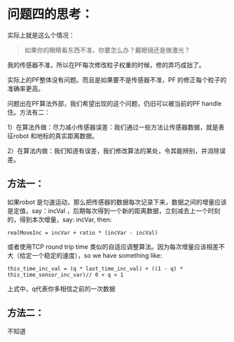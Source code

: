 # 问题四的思考：

实际上就是这么个情况：

>如果你的眼睛看东西不准，你要怎么办？戴眼镜还是做激光？

我的传感器不准，所以在PF每次修改粒子权重的时候，修的弄巧成拙了。

实际上的PF整体没有问题。而且是如果要不是传感器不准，PF 的修正每个粒子的准确率更高。

问题出在PF算法外部，我们希望出现的这个问题，仍旧可以被当前的PF handle住。方法有二：

1）在算法外做：尽力减小传感器误差：我们通过一些方法让传感器数据，就是表征robot 和地标的真实距离数据。

2）在算法内做：我们知道有误差，我们修改算法的某处，令其能辨别，并消除误差。

## 方法一：

如果robot 是匀速运动，那么把传感器的数据每次记录下来，数据之间的增量应该是定值，say：incVal
，后期每次得到一个新的距离数据，立刻减去上一个时刻的，得到本次增量，say: incVar, then:

`realMoveInc = incVar + ratio * (incVar - incVal)`

或者使用TCP round trip time 类似的自适应调整算法。因为每次增量应该相差不大（给定一个稳定的速度），so we have something like:

    this_time_inc_val = (q * last_time_inc_val) + ((1 - q) * this_time_sensor_inc_var)// 0 < q < 1

上式中，q代表你多相信之前的一次数据

## 方法二：

不知道
